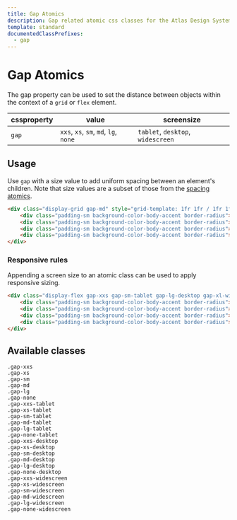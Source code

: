 ```yaml
---
title: Gap Atomics
description: Gap related atomic css classes for the Atlas Design System
template: standard
documentedClassPrefixes:
  - gap
---
```


# Gap Atomics

The gap property can be used to set the distance between objects within the context of a `grid` or `flex` element.

| cssproperty | value                                 | screensize                        |
| ----------- | ------------------------------------- | --------------------------------- |
| `gap`       | `xxs`, `xs`, `sm`, `md`, `lg`, `none` | `tablet`, `desktop`, `widescreen` |

## Usage

Use `gap` with a size value to add uniform spacing between an element's children. Note that size values are a subset of those from the [spacing atomics](./spacing.md).

```html
<div class="display-grid gap-md" style="grid-template: 1fr 1fr / 1fr 1fr">
	<div class="padding-sm background-color-body-accent border-radius">1</div>
	<div class="padding-sm background-color-body-accent border-radius">2</div>
	<div class="padding-sm background-color-body-accent border-radius">3</div>
	<div class="padding-sm background-color-body-accent border-radius">4</div>
</div>
```

### Responsive rules

Appending a screen size to an atomic class can be used to apply responsive sizing.

```html
<div class="display-flex gap-xxs gap-sm-tablet gap-lg-desktop gap-xl-widescreen flex-wrap-wrap">
	<div class="padding-sm background-color-body-accent border-radius">1</div>
	<div class="padding-sm background-color-body-accent border-radius">2</div>
	<div class="padding-sm background-color-body-accent border-radius">3</div>
	<div class="padding-sm background-color-body-accent border-radius">4</div>
</div>
```

## Available classes

```atomics-filter
.gap-xxs
.gap-xs
.gap-sm
.gap-md
.gap-lg
.gap-none
.gap-xxs-tablet
.gap-xs-tablet
.gap-sm-tablet
.gap-md-tablet
.gap-lg-tablet
.gap-none-tablet
.gap-xxs-desktop
.gap-xs-desktop
.gap-sm-desktop
.gap-md-desktop
.gap-lg-desktop
.gap-none-desktop
.gap-xxs-widescreen
.gap-xs-widescreen
.gap-sm-widescreen
.gap-md-widescreen
.gap-lg-widescreen
.gap-none-widescreen
```
